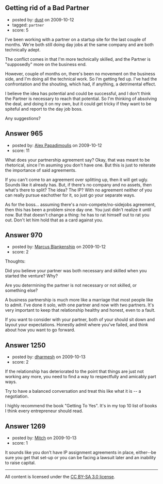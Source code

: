 ## Getting rid of a Bad Partner

- posted by: [dust](https://stackexchange.com/users/-1/569-dust) on 2009-10-12
- tagged: `partner`
- score: 5

I've been working with a partner on a startup site for the last couple of months. We're both still doing day jobs at the same company and are both technically adept. 

The conflict comes in that I'm more technically skilled, and the Partner is "supposedly" more on the business end. 

However, couple of months on, there's been no movement on the business side, and I'm doing all the technical work. So I'm getting fed up. I've had the confrontation and the shouting, which had, if anything, a detrimental effect. 

I believe the idea has potential and could be successful, and I don't think the Partner is necessary to reach that potential. So I'm thinking of absolving the deal, and doing it on my own, but it could get tricky if they want to be spiteful and report to the day job boss.

Any suggestions?


## Answer 965

- posted by: [Alex Papadimoulis](https://stackexchange.com/users/-1/123-alex-papadimoulis) on 2009-10-12
- score: 11

What does your partnership agreement say? Okay, that was meant to be rhetorical, since I'm asuming you don't have one. But this is just to reiterate the importance of said agreements.

If you can't come to an agreement over splitting up, then it will get ugly. Sounds like it already has. But, if there's no company and no assets, then what's there to split? The idea? The IP? With no agreement neither of you can really pursue eachother for it, so just go your separate ways.

As for the boss... assuming there's a non-compete/no-sidejobs agreement, then this has been a problem since day one. You just didn't realize it until now. But that doesn't change a thing: he has to rat himself out to rat you out. Don't let him hold that as a card against you.


## Answer 970

- posted by: [Marcus Blankenship](https://stackexchange.com/users/-1/20-marcus-blankenship) on 2009-10-12
- score: 2

Thoughts:

Did you believe your partner was both necessary and skilled when you started the venture?  Why?

Are you determining the partner is not necessary or not skilled, or something else?


A business partnership is much more like a marriage that most people like to admit.  I've done it solo, with one partner and now with two partners.  It's very important to keep that relationship healthy and honest, even to a fault.

If you want to consider with your partner, both of your should sit down and layout your expectations.  Honestly admit where you've failed, and think about how you want to go forward.




## Answer 1250

- posted by: [dharmesh](https://stackexchange.com/users/-1/4-dharmesh) on 2009-10-13
- score: 2

If the relationship has deteriorated to the point that things are just not working any more, you need to find a way to respectfully and amicably part ways.  

Try to have a balanced conversation and treat this like what it is -- a negotiation.

I highly recommend the book "Getting To Yes".  It's in my top 10 list of books I think every entrepreneur should read.


## Answer 1269

- posted by: [Mitch](https://stackexchange.com/users/-1/747-mitch) on 2009-10-13
- score: 1

It sounds like you don't have IP assignment agreements in place, either--be sure you get that set-up or you can be facing a lawsuit later and an inability to raise capital.



---

All content is licensed under the [CC BY-SA 3.0 license](https://creativecommons.org/licenses/by-sa/3.0/).
